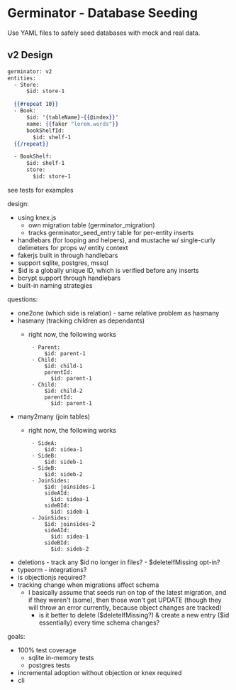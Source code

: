 # Germinator - Database Seeding
Use YAML files to safely seed databases with mock and real data.

## v2 Design
```handlebars
germinator: v2
entities:
  - Store:
      $id: store-1

  {{#repeat 10}}
  - Book:
      $id: '{tableName}-{{@index}}'
      name: {{faker "lorem.words"}}
      bookShelfId:
        $id: shelf-1
  {{/repeat}}

  - BookShelf:
      $id: shelf-1
      store:
        $id: store-1
```

see tests for examples

design:
- using knex.js
  - own migration table (germinator_migration)
  - tracks germinator_seed_entry table for per-entity inserts
- handlebars (for looping and helpers), and mustache w/ single-curly delimeters for props w/ entity context
- fakerjs built in through handlebars
- support sqlite, postgres, mssql
- $id is a globally unique ID, which is verified before any inserts
- bcrypt support through handlebars
- built-in naming strategies

questions:
- one2one (which side is relation) - same relative problem as hasmany
- hasmany (tracking children as dependants)
  - right now, the following works

         - Parent:
             $id: parent-1
         - Child:
             $id: child-1
             parentId:
               $id: parent-1
         - Child:
             $id: child-2
             parentId:
               $id: parent-1
- many2many (join tables)
  - right now, the following works

         - SideA:
             $id: sidea-1
         - SideB:
             $id: sideb-1
         - SideB:
             $id: sideb-2
         - JoinSides:
             $id: joinsides-1
             sideAId:
               $id: sidea-1
             sideBId:
               $id: sideb-1
         - JoinSides:
             $id: joinsides-2
             sideAId:
               $id: sidea-1
             sideBId:
               $id: sideb-2
- deletions - track any $id no longer in files? - $deleteIfMissing opt-in?
- typeorm - integrations?
- is objectionjs required?
- tracking change when migrations affect schema
  - I basically assume that seeds run on top of the latest migration, and if they weren't (some), then those won't get UPDATE (though they will throw an error currently, because object changes are tracked)
    - is it better to delete ($deleteIfMissing?) & create a new entry ($id essentially) every time schema changes?

goals:
- 100% test coverage
  - sqlite in-memory tests
  - postgres tests
- incremental adoption without objection or knex required
- cli

